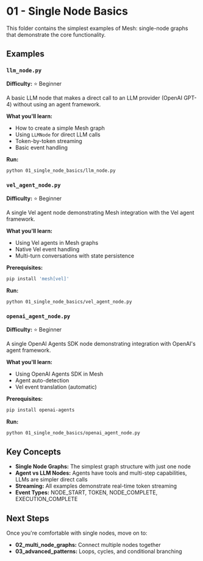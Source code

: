 # 01 - Single Node Basics

This folder contains the simplest examples of Mesh: single-node graphs that demonstrate the core functionality.

## Examples

### `llm_node.py`
**Difficulty:** ⭐ Beginner

A basic LLM node that makes a direct call to an LLM provider (OpenAI GPT-4) without using an agent framework.

**What you'll learn:**
- How to create a simple Mesh graph
- Using `LLMNode` for direct LLM calls
- Token-by-token streaming
- Basic event handling

**Run:**
```bash
python 01_single_node_basics/llm_node.py
```

### `vel_agent_node.py`
**Difficulty:** ⭐ Beginner

A single Vel agent node demonstrating Mesh integration with the Vel agent framework.

**What you'll learn:**
- Using Vel agents in Mesh graphs
- Native Vel event handling
- Multi-turn conversations with state persistence

**Prerequisites:**
```bash
pip install 'mesh[vel]'
```

**Run:**
```bash
python 01_single_node_basics/vel_agent_node.py
```

### `openai_agent_node.py`
**Difficulty:** ⭐ Beginner

A single OpenAI Agents SDK node demonstrating integration with OpenAI's agent framework.

**What you'll learn:**
- Using OpenAI Agents SDK in Mesh
- Agent auto-detection
- Vel event translation (automatic)

**Prerequisites:**
```bash
pip install openai-agents
```

**Run:**
```bash
python 01_single_node_basics/openai_agent_node.py
```

## Key Concepts

- **Single Node Graphs:** The simplest graph structure with just one node
- **Agent vs LLM Nodes:** Agents have tools and multi-step capabilities, LLMs are simpler direct calls
- **Streaming:** All examples demonstrate real-time token streaming
- **Event Types:** NODE_START, TOKEN, NODE_COMPLETE, EXECUTION_COMPLETE

## Next Steps

Once you're comfortable with single nodes, move on to:
- **02_multi_node_graphs:** Connect multiple nodes together
- **03_advanced_patterns:** Loops, cycles, and conditional branching
